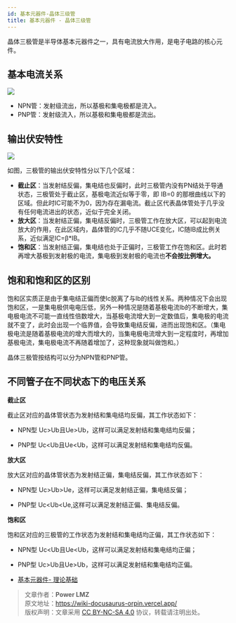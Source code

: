 ```yaml
---
id: 基本元器件-晶体三级管
title: 基本元器件 - 晶体三级管
---
```


晶体三极管是半导体基本元器件之一，具有电流放大作用，是电子电路的核心元件。

## 基本电流关系

![](https://wiki-media-1253965369.cos.ap-guangzhou.myqcloud.com/img/20210519231648.png)

- NPN管：发射级流出，所以基极和集电极都是流入。
- PNP管：发射级流入，所以基极和集电极都是流出。

## 输出伏安特性

![](https://wiki-media-1253965369.cos.ap-guangzhou.myqcloud.com/img/20210601095910.png)

如图，三极管的输出伏安特性分以下几个区域：

- **截止区**：当发射结反偏，集电结也反偏时，此时三极管内没有PN结处于导通状态，三极管处于截止区，基极电流近似等于零，即 IB=0 的那根曲线以下的区域。但此时IC可能不为0，因为存在漏电流。截止区代表晶体管处于几乎没有任何电流进出的状态，近似于完全关闭。
- **放大区**：当发射结正偏，集电结反偏时，三极管工作在放大区，可以起到电流放大的作用，在此区域内，晶体管的IC几乎不随UCE变化，IC随IB成比例关系，近似满足IC=β*IB。
- **饱和区**：当发射结正偏，集电结也处于正偏时，三极管工作在饱和区。此时若再增大基极到发射极的电流，集电极到发射极的电流也**不会按比例增大。**

## 饱和和饱和区的区别

饱和区实质正是由于集电结正偏而使Ic脱离了与Ib的线性关系。两种情况下会出现饱和区，一是集电极供电电压低，另外一种情况是随着基极电流Ib的不断增大，集电极电流不可能一直线性倍数增大，当基极电流增大到一定数值后，集电极的电流就不变了，此时会出现一个临界值，会导致集电结反偏，进而出现饱和区。（集电极电流是随着基极电流的增大而增大的，当集电极电流增大到一定程度时，再增加基极电流，集电极电流不再随着增加了，这种现象就叫做饱和。）

晶体三极管按结构可以分为NPN管和PNP管。

## 不同管子在不同状态下的电压关系

**截止区**

截止区对应的晶体管状态为发射结和集电结均反偏，其工作状态如下：

- NPN型 Uc>Ub且Ue>Ub，这样可以满足发射结和集电结均反偏；
 
- PNP型  Uc<Ub且Ue<Ub，这样可以满足发射结和集电结均反偏。
 
**放大区**

放大区对应的晶体管状态为发射结正偏，集电结反偏，其工作状态如下：

- NPN型 Uc>Ub>Ue，这样可以满足发射结正偏，集电结反偏；

- PNP型 Uc<Ub<Ue,这样可以满足发射结正偏、集电结反偏。

**饱和区**

饱和区对应的三极管的工作状态为发射结和集电结均正偏，其工作状态如下：

- NPN型 Uc<Ub且Ue<Ub，这样可以满足发射结和集电结均正偏；
 
- PNP型 Uc>Ub且Ue>Ub，这样可以满足发射结和集电结均正偏。



- [基本元器件- 理论基础](https://wiki-power.com)

> 文章作者：**Power LMZ**  
> 原文地址：https://wiki-docusaurus-orpin.vercel.app/  
> 版权声明：文章采用 [CC BY-NC-SA 4.0](https://creativecommons.org/licenses/by/4.0/deed.zh) 协议，转载请注明出处。
